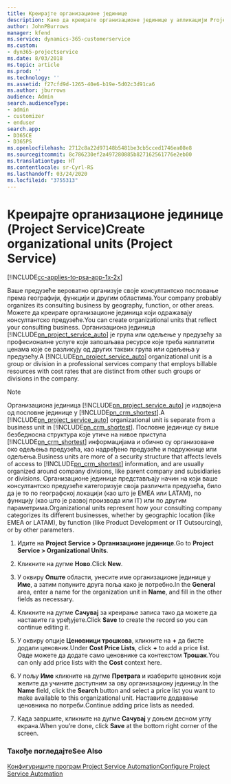 ```yaml
---
title: Креирајте организационе јединице
description: Како да креирате организационе јединице у апликацији Project Service
author: JohnPBurrows
manager: kfend
ms.service: dynamics-365-customerservice
ms.custom:
- dyn365-projectservice
ms.date: 8/03/2018
ms.topic: article
ms.prod: ''
ms.technology: ''
ms.assetid: f27cfd9d-1265-40e6-b19e-5d02c3d91ca6
ms.author: jburrows
audience: Admin
search.audienceType:
- admin
- customizer
- enduser
search.app:
- D365CE
- D365PS
ms.openlocfilehash: 2712c8a22d97148b5481be3cb5cced1746ea08e8
ms.sourcegitcommit: 8c786230ef2a497280885b827162561776e2eb00
ms.translationtype: HT
ms.contentlocale: sr-Cyrl-RS
ms.lasthandoff: 03/24/2020
ms.locfileid: "3755313"
---
```

# <a name="create-organizational-units-project-service"></a><span data-ttu-id="357cd-103">Креирајте организационе јединице (Project Service)</span><span class="sxs-lookup"><span data-stu-id="357cd-103">Create organizational units (Project Service)</span></span>

[!INCLUDE[cc-applies-to-psa-app-1x-2x](../includes/cc-applies-to-psa-app-1x-2x.md)]

<span data-ttu-id="357cd-104">Ваше предузеће вероватно организује своје консултантско пословање према географији, функцији и другим областима.</span><span class="sxs-lookup"><span data-stu-id="357cd-104">Your company probably organizes its consulting business by geography, function, or other areas.</span></span> <span data-ttu-id="357cd-105">Можете да креирате организационе јединица који одражавају консултантско предузеће.</span><span class="sxs-lookup"><span data-stu-id="357cd-105">You can create organizational units that reflect your consulting business.</span></span> <span data-ttu-id="357cd-106">Организациона јединица [!INCLUDE[pn_project_service_auto](../includes/pn-project-service-auto.md)] је група или одељење у предузећу за професионалне услуге које запошљава ресурсе које треба наплатити ценама које се разликују од других таквих група или одељења у предузећу.</span><span class="sxs-lookup"><span data-stu-id="357cd-106">A [!INCLUDE[pn_project_service_auto](../includes/pn-project-service-auto.md)] organizational unit is a group or division in a professional services company that employs billable resources with cost rates that are distinct from other such groups or divisions in the company.</span></span>  
  
> [!NOTE]
>  <span data-ttu-id="357cd-107">Организациона јединица [!INCLUDE[pn_project_service_auto](../includes/pn-project-service-auto.md)] је издвојена од пословне јединице у [!INCLUDE[pn_crm_shortest](../includes/pn-crm-shortest.md)].</span><span class="sxs-lookup"><span data-stu-id="357cd-107">A [!INCLUDE[pn_project_service_auto](../includes/pn-project-service-auto.md)] organizational unit is separate from a business unit in [!INCLUDE[pn_crm_shortest](../includes/pn-crm-shortest.md)].</span></span> <span data-ttu-id="357cd-108">Пословне јединице су више безбедносна структура које утиче на нивое приступа [!INCLUDE[pn_crm_shortest](../includes/pn-crm-shortest.md)] информацијама и обично су организоване око одељења предузећа, као надређено предузеће и подружнице или одељења.</span><span class="sxs-lookup"><span data-stu-id="357cd-108">Business units are more of a security structure that affects levels of access to [!INCLUDE[pn_crm_shortest](../includes/pn-crm-shortest.md)] information, and are usually organized around company divisions, like parent company and subsidiaries or divisions.</span></span> <span data-ttu-id="357cd-109">Организационе јединице представљају начин на који ваше консултантско предузеће категоризује своја различита предузећа, било да је то по географској локацији (као што је EMEA или LATAM), по функцију (као што је развој производа или IT) или по другим параметрима.</span><span class="sxs-lookup"><span data-stu-id="357cd-109">Organizational units represent how your consulting company categorizes its different businesses, whether by geographic location (like EMEA or LATAM), by function (like Product Development or IT Outsourcing), or by other parameters.</span></span>  
  
1.  <span data-ttu-id="357cd-110">Идите на **Project Service > Организационе јединице**.</span><span class="sxs-lookup"><span data-stu-id="357cd-110">Go to **Project Service > Organizational Units**.</span></span>  
  
2.  <span data-ttu-id="357cd-111">Кликните на дугме **Ново**.</span><span class="sxs-lookup"><span data-stu-id="357cd-111">Click **New**.</span></span>  
  
3.  <span data-ttu-id="357cd-112">У оквиру **Опште** области, унесите име организационе јединице у **Име**, а затим попуните друга поља како је потребно.</span><span class="sxs-lookup"><span data-stu-id="357cd-112">In the **General** area, enter a name for the organization unit in **Name**, and fill in the other fields as necessary.</span></span>  
  
4.  <span data-ttu-id="357cd-113">Кликните на дугме **Сачувај** за креирање записа тако да можете да наставите га уређујете.</span><span class="sxs-lookup"><span data-stu-id="357cd-113">Click **Save** to create the record so you can continue editing it.</span></span>  
  
5.  <span data-ttu-id="357cd-114">У оквиру опције **Ценовници трошкова**, кликните на **+** да бисте додали ценовник.</span><span class="sxs-lookup"><span data-stu-id="357cd-114">Under **Cost Price Lists**, click **+** to add a price list.</span></span> <span data-ttu-id="357cd-115">Овде можете да додате само ценовнике са контекстом **Трошак**.</span><span class="sxs-lookup"><span data-stu-id="357cd-115">You can only add price lists with the **Cost** context here.</span></span>  
  
6.  <span data-ttu-id="357cd-116">У пољу **Име** кликните на дугме **Претрага** и изаберите ценовник који желите да учините доступним за ову организациону јединицу.</span><span class="sxs-lookup"><span data-stu-id="357cd-116">In the **Name** field, click the **Search** button and select a price list you want to make available to this organizational unit.</span></span> <span data-ttu-id="357cd-117">Наставите додавање ценовника по потреби.</span><span class="sxs-lookup"><span data-stu-id="357cd-117">Continue adding price lists as needed.</span></span>  
  
7.  <span data-ttu-id="357cd-118">Када завршите, кликните на дугме **Сачувај** у доњем десном углу екрана.</span><span class="sxs-lookup"><span data-stu-id="357cd-118">When you’re done, click **Save** at the bottom right corner of the screen.</span></span>  
  
### <a name="see-also"></a><span data-ttu-id="357cd-119">Такође погледајте</span><span class="sxs-lookup"><span data-stu-id="357cd-119">See Also</span></span>  
 [<span data-ttu-id="357cd-120">Конфигуришите програм Project Service Automation</span><span class="sxs-lookup"><span data-stu-id="357cd-120">Configure Project Service Automation</span></span>](../project-service/configure.md)
